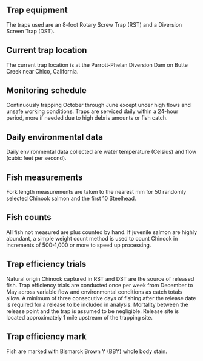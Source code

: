## Trap equipment 

The traps used are an 8-foot Rotary Screw Trap (RST) and a Diversion Screen Trap (DST).

## Current trap location
The current trap location is at the Parrott-Phelan Diversion Dam on Butte Creek near Chico, California.

## Monitoring schedule
Continuously trapping October through June except under high flows and unsafe working conditions. Traps are serviced daily within a 24-hour period, more if needed due to high debris amounts or fish catch.

## Daily environmental data
Daily environmental data collected are water temperature (Celsius) and flow (cubic feet per second).

## Fish measurements
Fork length measurements are taken to the nearest mm for 50 randomly selected Chinook salmon and the first 10 Steelhead.

## Fish counts
All fish not measured are plus counted by hand. If juvenile salmon are highly abundant, a simple weight count method is used to count Chinook in increments of 500-1,000 or more to speed up processing.

## Trap efficiency trials
Natural origin Chinook captured in RST and DST are the source of released fish. Trap efficiency trials are conducted once per week from December to May across variable flow and environmental conditions as catch totals allow.  A minimum of three consecutive days of fishing after the release date is required for a release to be included in analysis. Mortality between the release point and the trap is assumed to be negligible. Release site is located approximately 1 mile upstream of the trapping site.

## Trap efficiency mark
Fish are marked with Bismarck Brown Y (BBY) whole body stain. 
